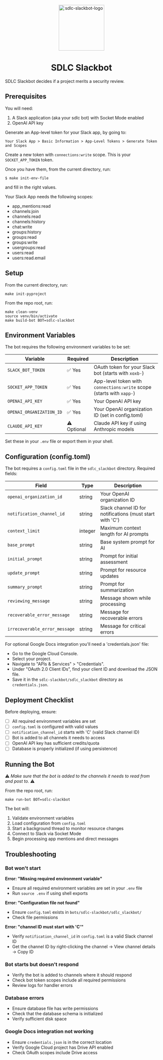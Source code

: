 
<p align="center">
  <img width="150" alt="sdlc-slackbot-logo" src="https://github.com/openai/openai-security-bots/assets/4993572/70bbe02c-7c4d-4f72-b154-5df45df9e03d">
  <h1 align="center">SDLC Slackbot</h1>
</p>

SDLC Slackbot decides if a project merits a security review.

## Prerequisites

You will need:
1. A Slack application (aka your sdlc bot) with Socket Mode enabled
2. OpenAI API key

Generate an App-level token for your Slack app, by going to:
```
Your Slack App > Basic Information > App-Level Tokens > Generate Token and Scopes
```
Create a new token with `connections:write` scope. This is your `SOCKET_APP_TOKEN` token.

Once you have them, from the current directory, run:
```
$ make init-env-file
```
and fill in the right values.

Your Slack App needs the following scopes:

- app\_mentions:read
- channels:join
- channels:read
- channels:history
- chat:write
- groups:history
- groups:read
- groups:write
- usergroups:read
- users:read
- users:read.email


## Setup

From the current directory, run:
```
make init-pyproject
```

From the repo root, run:
```
make clean-venv
source venv/bin/activate
make build-bot BOT=sdlc-slackbot
```

## Environment Variables

The bot requires the following environment variables to be set:

| Variable | Required | Description |
|----------|----------|-------------|
| `SLACK_BOT_TOKEN` | ✅ Yes | OAuth token for your Slack bot (starts with `xoxb-`) |
| `SOCKET_APP_TOKEN` | ✅ Yes | App-level token with `connections:write` scope (starts with `xapp-`) |
| `OPENAI_API_KEY` | ✅ Yes | Your OpenAI API key |
| `OPENAI_ORGANIZATION_ID` | ✅ Yes | Your OpenAI organization ID (set in config.toml) |
| `CLAUDE_API_KEY` | ⚠️ Optional | Claude API key if using Anthropic models |

Set these in your `.env` file or export them in your shell.

## Configuration (config.toml)

The bot requires a `config.toml` file in the `sdlc_slackbot` directory. Required fields:

| Field | Type | Description |
|-------|------|-------------|
| `openai_organization_id` | string | Your OpenAI organization ID |
| `notification_channel_id` | string | Slack channel ID for notifications (must start with 'C') |
| `context_limit` | integer | Maximum context length for AI prompts |
| `base_prompt` | string | Base system prompt for AI |
| `initial_prompt` | string | Prompt for initial assessment |
| `update_prompt` | string | Prompt for resource updates |
| `summary_prompt` | string | Prompt for summarization |
| `reviewing_message` | string | Message shown while processing |
| `recoverable_error_message` | string | Message for recoverable errors |
| `irrecoverable_error_message` | string | Message for critical errors |

For optional Google Docs integration you'll need a 'credentials.json' file:
- Go to the Google Cloud Console.
- Select your project.
- Navigate to "APIs & Services" > "Credentials".
- Under "OAuth 2.0 Client IDs", find your client ID and download the JSON file.
- Save it in the `sdlc-slackbot/sdlc_slackbot` directory as `credentials.json`.

## Deployment Checklist

Before deploying, ensure:

- [ ] All required environment variables are set
- [ ] `config.toml` is configured with valid values
- [ ] `notification_channel_id` starts with 'C' (valid Slack channel ID)
- [ ] Bot is added to all channels it needs to access
- [ ] OpenAI API key has sufficient credits/quota
- [ ] Database is properly initialized (if using persistence)

## Running the Bot

⚠️ *Make sure that the bot is added to the channels it needs to read from and post to.* ⚠️

From the repo root, run:

```
make run-bot BOT=sdlc-slackbot
```

The bot will:
1. Validate environment variables
2. Load configuration from `config.toml`
3. Start a background thread to monitor resource changes
4. Connect to Slack via Socket Mode
5. Begin processing app mentions and direct messages

## Troubleshooting

### Bot won't start

**Error: "Missing required environment variable"**
- Ensure all required environment variables are set in your `.env` file
- Run `source .env` if using shell exports

**Error: "Configuration file not found"**
- Ensure `config.toml` exists in `bots/sdlc-slackbot/sdlc_slackbot/`
- Check file permissions

**Error: "channel ID must start with 'C'"**
- Verify `notification_channel_id` in `config.toml` is a valid Slack channel ID
- Get the channel ID by right-clicking the channel → View channel details → Copy ID

### Bot starts but doesn't respond

- Verify the bot is added to channels where it should respond
- Check bot token scopes include all required permissions
- Review logs for handler errors

### Database errors

- Ensure database file has write permissions
- Check that the database schema is initialized
- Verify sufficient disk space

### Google Docs integration not working

- Ensure `credentials.json` is in the correct location
- Verify Google Cloud project has Drive API enabled
- Check OAuth scopes include Drive access

